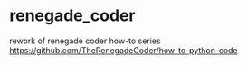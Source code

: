 # renegade_coder
 rework of renegade coder how-to series
 https://github.com/TheRenegadeCoder/how-to-python-code
